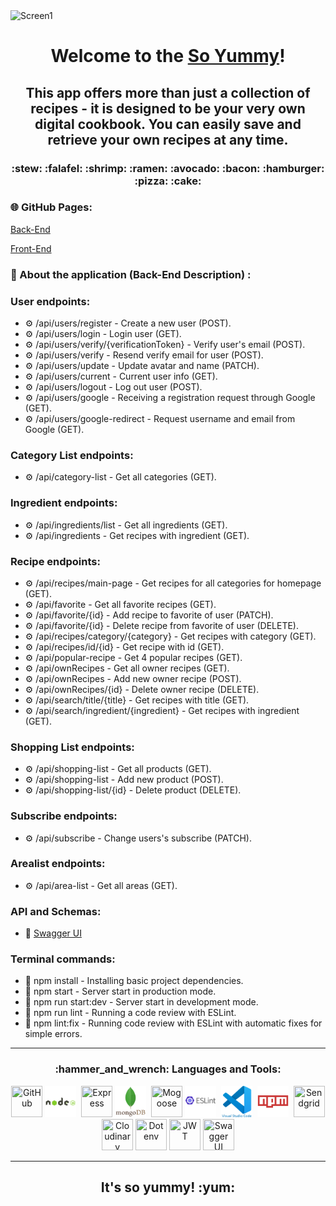 <div>
  <img src="https://i.imgur.com/Md21uGb.png" title="Screen1" **alt="Mainscreen" width="1200"/>
</div>

<h1 align="center">Welcome to the <a href="https://team-team-yummy.netlify.app/" target="_blank">So Yummy</a>!</h1>

<!-- BLOG-POST-LIST:START -->

<div align="center">
<h2 align="center">This app offers more than just a collection of recipes - it is designed to be your very own digital cookbook. You can easily save and retrieve your own recipes at any time.</h2>
<h3> :stew: :falafel: :shrimp: :ramen: :avocado: :bacon: :hamburger: :pizza: :cake: </div>
</div>

### :globe_with_meridians: GitHub Pages:

<a href="https://github.com/AlexTanetsDev/yummy-team4-nodeJs-project" target="_blank">Back-End</a>

<a href="https://github.com/AlexTanetsDev/yummy-team4-react-project" target="_blank">Front-End</a>

### :speech_balloon: About the application (Back-End Description) :

<h3>User endpoints:</h3>

- :gear: /api/users/register - Create a new user (POST).
- :gear: /api/users/login - Login user (GET).
- :gear: /api/users/verify/{verificationToken} - Verify user's email (POST).
- :gear: /api/users/verify - Resend verify email for user (POST).
- :gear: /api/users/update - Update avatar and name (PATCH).
- :gear: /api/users/current - Current user info (GET).
- :gear: /api/users/logout - Log out user (POST).
- :gear: /api/users/google - Receiving a registration request through Google (GET).
- :gear: /api/users/google-redirect - Request username and email from Google (GET).

<h3>Category List endpoints:</h3>

- :gear: /api/category-list - Get all categories (GET).

<h3>Ingredient endpoints:</h3>

- :gear: /api/ingredients/list - Get all ingredients (GET).
- :gear: /api/ingredients - Get recipes with ingredient (GET).

<h3>Recipe endpoints:</h3>

- :gear: /api/recipes/main-page - Get recipes for all categories for homepage (GET).
- :gear: /api/favorite - Get all favorite recipes (GET).
- :gear: /api/favorite/{id} - Add recipe to favorite of user (PATCH).
- :gear: /api/favorite/{id} - Delete recipe from favorite of user (DELETE).
- :gear: /api/recipes/category/{category} - Get recipes with category (GET).
- :gear: /api/recipes/id/{id} - Get recipe with id (GET).
- :gear: /api/popular-recipe - Get 4 popular recipes (GET).
- :gear: /api/ownRecipes - Get all owner recipes (GET).
- :gear: /api/ownRecipes - Add new owner recipe (POST).
- :gear: /api/ownRecipes/{id} - Delete owner recipe (DELETE).
- :gear: /api/search/title/{title} - Get recipes with title (GET).
- :gear: /api/search/ingredient/{ingredient} - Get recipes with ingredient (GET).

<h3>Shopping List endpoints:</h3>

- :gear: /api/shopping-list - Get all products (GET).
- :gear: /api/shopping-list - Add new product (POST).
- :gear: /api/shopping-list/{id} - Delete product (DELETE).

<h3>Subscribe endpoints:</h3>

- :gear: /api/subscribe - Change users's subscribe (PATCH).

<h3>Arealist endpoints:</h3>

- :gear: /api/area-list - Get all areas (GET).

<h3>API and Schemas:</h3>

- :link: <a href="https://yummy-team4-nodejs-project.onrender.com/api-docs/" target="_blank">Swagger UI</a>

<h3>Terminal commands:</h3>

- :hammer: npm install - Installing basic project dependencies.
- :hammer: npm start - Server start in production mode.
- :hammer: npm run start:dev - Server start in development mode.
- :hammer: npm run lint - Running a code review with ESLint.
- :hammer: npm lint:fix - Running code review with ESLint with automatic fixes for simple errors.

---

<h3 align="center">:hammer_and_wrench: Languages and Tools:</h3>

<div align="center">
  <img src="https://i.imgur.com/OvqFdfS.png" title="GitHub" **alt="GitHub" width="50" height="50"/>
  <img src="https://github.com/devicons/devicon/blob/master/icons/nodejs/nodejs-original-wordmark.svg" title="Node.js" alt="Node.js" width="50" height="50"/>&nbsp;
  <img src="https://www.guayerd.com/wp-content/uploads/2021/04/expressjs-logo.svg" title="Express" **alt="Express" width="50" height="50"/>
  <img src="https://github.com/devicons/devicon/blob/master/icons/mongodb/mongodb-original-wordmark.svg" title="MongoDB" alt="MongoDB" width="50" height="50"/>&nbsp;
  <img src="https://i.imgur.com/wSf738F.png" title="Mogoose" **alt="Mogoose" width="50" height="50"/>
  <img src="https://github.com/devicons/devicon/blob/master/icons/eslint/eslint-original-wordmark.svg" title="ESLint" alt="ESLint" width="50" height="50"/>&nbsp;
  <img src="https://github.com/devicons/devicon/blob/master/icons/vscode/vscode-original-wordmark.svg" title="VSCode" alt="VSCode" width="50" height="50"/>&nbsp;
  <img src="https://github.com/devicons/devicon/blob/master/icons/npm/npm-original-wordmark.svg" title="NPM" alt="NPM" width="50" height="50"/>&nbsp;
  <img src="https://static-00.iconduck.com/assets.00/sendgrid-icon-512x512-60zn3ng4.png" title="Sendgrid" **alt="Sendgrid" width="50" height="50"/>
  <img src="https://www.svgrepo.com/show/353566/cloudinary.svg" title="Cloudinary" **alt="Cloudinary" width="50" height="50"/>
  <img src="https://raw.githubusercontent.com/motdotla/dotenv/master/dotenv.svg" title="Dotenv" **alt="Dotenv" width="50" height="50"/>
  <img src="https://10015.io/assets/tools/list/jwt-encoder-decoder.svg" title="JWT" **alt="JWT" width="50" height="50"/>
  <img src="https://static-00.iconduck.com/assets.00/swagger-icon-512x512-halz44im.png" title="Swagger UI" **alt="Swagger UI" width="50" height="50"/>
</div>

---

<!-- BLOG-POST-LIST:END -->

<h2 align="center">It's so yummy! :yum:</h2>
